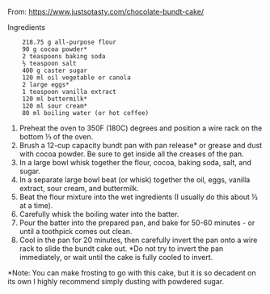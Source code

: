 From: https://www.justsotasty.com/chocolate-bundt-cake/

Ingredients

        218.75 g all-purpose flour
        90 g cocoa powder*
        2 teaspoons baking soda
        ½ teaspoon salt
        400 g caster sugar
        120 ml oil vegetable or canola
        2 large eggs*
        1 teaspoon vanilla extract
        120 ml buttermilk*
        120 ml sour cream*
        80 ml boiling water (or hot coffee)
        
1. Preheat the oven to 350F (180C) degrees and position a wire rack on the bottom ⅓ of the oven.
2. Brush a 12-cup capacity bundt pan with pan release* or grease and dust with cocoa powder. Be sure to get inside all the creases of the pan.
3. In a large bowl whisk together the flour, cocoa, baking soda, salt, and sugar.
4. In a separate large bowl beat (or whisk) together the oil, eggs, vanilla extract, sour cream, and buttermilk.
5. Beat the flour mixture into the wet ingredients (I usually do this about ½ at a time).
6. Carefully whisk the boiling water into the batter.
7. Pour the batter into the prepared pan, and bake for 50-60 minutes - or until a toothpick comes out clean.
8. Cool in the pan for 20 minutes, then carefully invert the pan onto a wire rack to slide the bundt cake out. *Do not try to invert the pan immediately, or wait until the cake is fully cooled to invert.

*Note: You can make frosting to go with this cake, but it is so decadent on its own I highly recommend simply dusting with powdered sugar.
